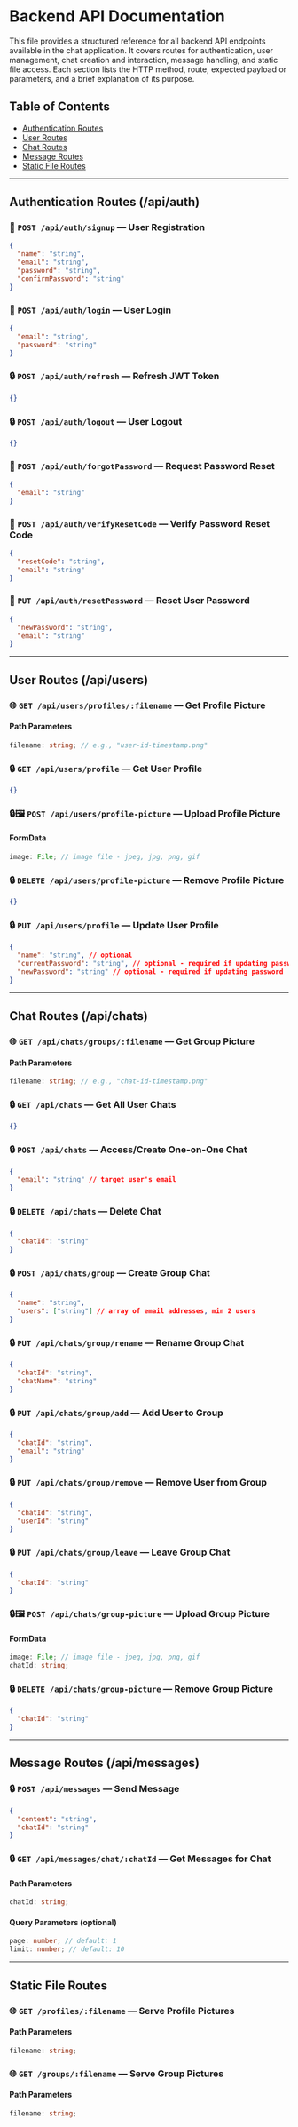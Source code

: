 # Backend API Documentation

This file provides a structured reference for all backend API endpoints available in the chat application. It covers routes for authentication, user management, chat creation and interaction, message handling, and static file access. Each section lists the HTTP method, route, expected payload or parameters, and a brief explanation of its purpose.


## Table of Contents

- [Authentication Routes](#authentication-routes-apiauth)
- [User Routes](#user-routes-apiusers)
- [Chat Routes](#chat-routes-apichats)
- [Message Routes](#message-routes-apimessages)
- [Static File Routes](#static-file-routes)

---

## Authentication Routes (/api/auth)

### 📮 `POST /api/auth/signup` — User Registration

```json
{
  "name": "string",
  "email": "string",
  "password": "string",
  "confirmPassword": "string"
}
```

### 📮 `POST /api/auth/login` — User Login

```json
{
  "email": "string",
  "password": "string"
}
```

### 🔒 `POST /api/auth/refresh` — Refresh JWT Token

```json
{}
```

### 🔒 `POST /api/auth/logout` — User Logout

```json
{}
```

### 📮 `POST /api/auth/forgotPassword` — Request Password Reset

```json
{
  "email": "string"
}
```

### 📮 `POST /api/auth/verifyResetCode` — Verify Password Reset Code

```json
{
  "resetCode": "string",
  "email": "string"
}
```

### 📮 `PUT /api/auth/resetPassword` — Reset User Password

```json
{
  "newPassword": "string",
  "email": "string"
}
```

---

## User Routes (/api/users)

### 🌐 `GET /api/users/profiles/:filename` — Get Profile Picture

#### Path Parameters

```ts
filename: string; // e.g., "user-id-timestamp.png"
```

### 🔒 `GET /api/users/profile` — Get User Profile

```json
{}
```

### 🔒🖼️ `POST /api/users/profile-picture` — Upload Profile Picture

#### FormData

```ts
image: File; // image file - jpeg, jpg, png, gif
```

### 🔒 `DELETE /api/users/profile-picture` — Remove Profile Picture

```json
{}
```

### 🔒 `PUT /api/users/profile` — Update User Profile

```json
{
  "name": "string", // optional
  "currentPassword": "string", // optional - required if updating password
  "newPassword": "string" // optional - required if updating password
}
```

---

## Chat Routes (/api/chats)

### 🌐 `GET /api/chats/groups/:filename` — Get Group Picture

#### Path Parameters

```ts
filename: string; // e.g., "chat-id-timestamp.png"
```

### 🔒 `GET /api/chats` — Get All User Chats

```json
{}
```

### 🔒 `POST /api/chats` — Access/Create One-on-One Chat

```json
{
  "email": "string" // target user's email
}
```

### 🔒 `DELETE /api/chats` — Delete Chat

```json
{
  "chatId": "string"
}
```

### 🔒 `POST /api/chats/group` — Create Group Chat

```json
{
  "name": "string",
  "users": ["string"] // array of email addresses, min 2 users
}
```

### 🔒 `PUT /api/chats/group/rename` — Rename Group Chat

```json
{
  "chatId": "string",
  "chatName": "string"
}
```

### 🔒 `PUT /api/chats/group/add` — Add User to Group

```json
{
  "chatId": "string",
  "email": "string"
}
```

### 🔒 `PUT /api/chats/group/remove` — Remove User from Group

```json
{
  "chatId": "string",
  "userId": "string"
}
```

### 🔒 `PUT /api/chats/group/leave` — Leave Group Chat

```json
{
  "chatId": "string"
}
```

### 🔒🖼️ `POST /api/chats/group-picture` — Upload Group Picture

#### FormData

```ts
image: File; // image file - jpeg, jpg, png, gif
chatId: string;
```

### 🔒 `DELETE /api/chats/group-picture` — Remove Group Picture

```json
{
  "chatId": "string"
}
```

---

## Message Routes (/api/messages)

### 🔒 `POST /api/messages` — Send Message

```json
{
  "content": "string",
  "chatId": "string"
}
```

### 🔒 `GET /api/messages/chat/:chatId` — Get Messages for Chat

#### Path Parameters

```ts
chatId: string;
```

#### Query Parameters (optional)

```ts
page: number; // default: 1
limit: number; // default: 10
```

---

## Static File Routes

### 🌐 `GET /profiles/:filename` — Serve Profile Pictures

#### Path Parameters

```ts
filename: string;
```

### 🌐 `GET /groups/:filename` — Serve Group Pictures

#### Path Parameters

```ts
filename: string;
```
